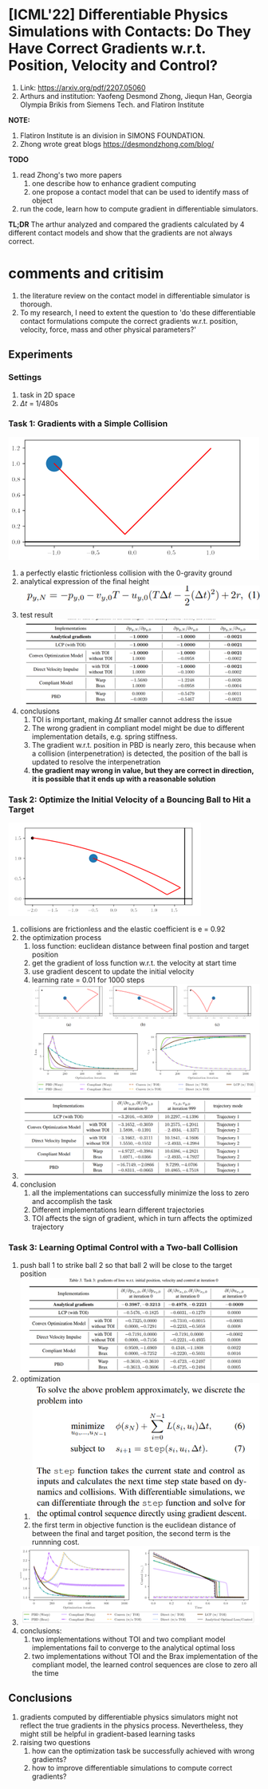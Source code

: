 # [ICML'22] Differentiable Physics Simulations with Contacts: Do They Have Correct Gradients w.r.t. Position, Velocity and Control?
1. Link: https://arxiv.org/pdf/2207.05060
2. Arthurs and institution: Yaofeng Desmond Zhong, Jiequn Han, Georgia Olympia Brikis from Siemens Tech. and Flatiron Institute

**NOTE:**
1. Flatiron Institute is an division in SIMONS FOUNDATION.
2. Zhong wrote great blogs https://desmondzhong.com/blog/

**TODO**
1. read Zhong's two more papers
   1. one describe how to enhance gradient computing
   2. one propose a contact model that can be used to identify mass of object
2. run the code, learn how to compute gradient in differentiable simulators.

**TL;DR**
The arthur analyzed and compared the gradients calculated by 4 different contact models and show that the gradients are not always correct.

# comments and critisim
1. the literature review on the contact model in differentiable simulator is thorough.
2. To my research, I need to extent the question to 'do these differentiable contact formulations compute the correct gradients w.r.t. position, velocity, force, mass and other physical parameters?'
## Experiments
### Settings
1. task in 2D space
2. $\Delta t$ = 1/480s
### Task 1: Gradients with a Simple Collision
![alt text](image.png)
1.  a perfectly elastic frictionless collision with the 0-gravity ground
2.  analytical expression of the final height
![alt text](image-1.png)
1. test result
![alt text](image-2.png)
1. conclusions
   1. TOI is important, making $\Delta t$ smaller cannot address the issue
   2. The wrong gradient in compliant model might be due to different implementation details, e.g. spring stiffness.
   3. The gradient w.r.t. position in PBD is nearly zero, this because when a collision (interpenetration) is detected, the position of the ball is updated to resolve the interpenetration
   4. **the gradient may wrong in value, but they are correct in direction, it is possible that it ends up with a
reasonable solution**
###  Task 2: Optimize the Initial Velocity of a Bouncing Ball to Hit a Target
![alt text](image-3.png)
1. collisions are frictionless and the elastic coefficient is e = 0.92
2. the optimization process
   1. loss function: euclidean distance between final postion and target position
   2. get the gradient of loss function w.r.t. the velocity at start time
   3. use gradient descent to update the initial velocity
   4. learning rate = 0.01 for 1000 steps
![alt text](image-4.png)
1. ![alt text](image-5.png)
2. conclusion
   1. all the implementations can successfully minimize the loss to zero and accomplish the task
   2. Different implementations learn different trajectories
   3. TOI affects the sign of gradient, which in turn affects the optimized trajectory
### Task 3: Learning Optimal Control with a Two-ball Collision
1. push ball 1 to strike ball 2 so that ball 2 will be close to the target position
![alt text](image-7.png)
1. optimization
   1. ![alt text](image-6.png)
   2. the first term in objective function is the euclidean distance of between the final and target position, the second term is the runnning cost.
2. ![alt text](image-8.png)
3. conclusions:
   1. two implementations without TOI and two compliant model implementations fail to converge to the analytical optimal loss
   2. two implementations without TOI and the Brax implementation of the compliant model, the learned control sequences are close to zero all the time

## Conclusions
1. gradients computed by differentiable physics simulators might not reflect the true gradients in the physics process. Nevertheless, they might still be helpful in gradient-based learning tasks
2. raising two questions
   1. how can the optimization task be successfully achieved with wrong gradients?
   2. how to improve differentiable simulations to compute correct gradients?